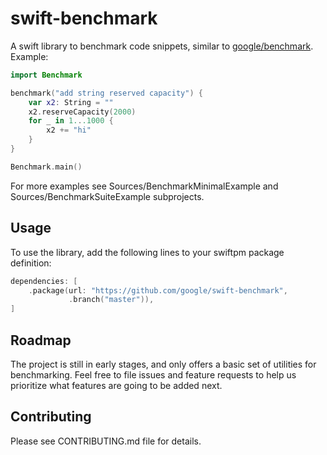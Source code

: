 
# swift-benchmark

A swift library to benchmark code snippets, similar to
[google/benchmark](https://github.com/google/benchmark).  Example:


```swift
import Benchmark

benchmark("add string reserved capacity") {
    var x2: String = ""
    x2.reserveCapacity(2000)
    for _ in 1...1000 {
        x2 += "hi"
    }
}

Benchmark.main()
```

For more examples see Sources/BenchmarkMinimalExample and
Sources/BenchmarkSuiteExample subprojects.

## Usage

To use the library, add the following lines to your swiftpm package definition:

```swift
dependencies: [
    .package(url: "https://github.com/google/swift-benchmark",
             .branch("master")),
]
```

## Roadmap

The project is still in early stages, and only offers a basic set of utilities
for benchmarking. Feel free to file issues and feature requests to help us prioritize what features are going to be added next. 

## Contributing

Please see CONTRIBUTING.md file for details.
